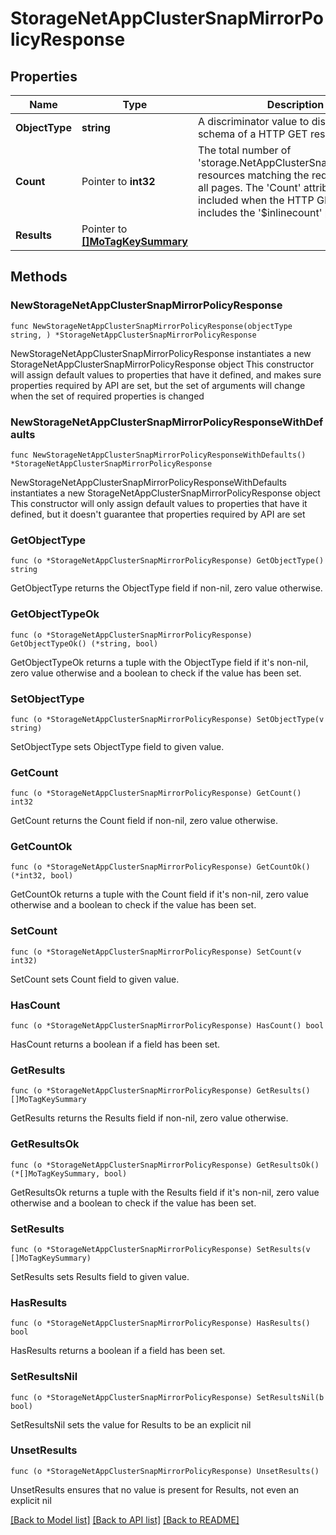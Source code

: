 # StorageNetAppClusterSnapMirrorPolicyResponse

## Properties

Name | Type | Description | Notes
------------ | ------------- | ------------- | -------------
**ObjectType** | **string** | A discriminator value to disambiguate the schema of a HTTP GET response body. | 
**Count** | Pointer to **int32** | The total number of &#39;storage.NetAppClusterSnapMirrorPolicy&#39; resources matching the request, accross all pages. The &#39;Count&#39; attribute is included when the HTTP GET request includes the &#39;$inlinecount&#39; parameter. | [optional] 
**Results** | Pointer to [**[]MoTagKeySummary**](MoTagKeySummary.md) |  | [optional] 

## Methods

### NewStorageNetAppClusterSnapMirrorPolicyResponse

`func NewStorageNetAppClusterSnapMirrorPolicyResponse(objectType string, ) *StorageNetAppClusterSnapMirrorPolicyResponse`

NewStorageNetAppClusterSnapMirrorPolicyResponse instantiates a new StorageNetAppClusterSnapMirrorPolicyResponse object
This constructor will assign default values to properties that have it defined,
and makes sure properties required by API are set, but the set of arguments
will change when the set of required properties is changed

### NewStorageNetAppClusterSnapMirrorPolicyResponseWithDefaults

`func NewStorageNetAppClusterSnapMirrorPolicyResponseWithDefaults() *StorageNetAppClusterSnapMirrorPolicyResponse`

NewStorageNetAppClusterSnapMirrorPolicyResponseWithDefaults instantiates a new StorageNetAppClusterSnapMirrorPolicyResponse object
This constructor will only assign default values to properties that have it defined,
but it doesn't guarantee that properties required by API are set

### GetObjectType

`func (o *StorageNetAppClusterSnapMirrorPolicyResponse) GetObjectType() string`

GetObjectType returns the ObjectType field if non-nil, zero value otherwise.

### GetObjectTypeOk

`func (o *StorageNetAppClusterSnapMirrorPolicyResponse) GetObjectTypeOk() (*string, bool)`

GetObjectTypeOk returns a tuple with the ObjectType field if it's non-nil, zero value otherwise
and a boolean to check if the value has been set.

### SetObjectType

`func (o *StorageNetAppClusterSnapMirrorPolicyResponse) SetObjectType(v string)`

SetObjectType sets ObjectType field to given value.


### GetCount

`func (o *StorageNetAppClusterSnapMirrorPolicyResponse) GetCount() int32`

GetCount returns the Count field if non-nil, zero value otherwise.

### GetCountOk

`func (o *StorageNetAppClusterSnapMirrorPolicyResponse) GetCountOk() (*int32, bool)`

GetCountOk returns a tuple with the Count field if it's non-nil, zero value otherwise
and a boolean to check if the value has been set.

### SetCount

`func (o *StorageNetAppClusterSnapMirrorPolicyResponse) SetCount(v int32)`

SetCount sets Count field to given value.

### HasCount

`func (o *StorageNetAppClusterSnapMirrorPolicyResponse) HasCount() bool`

HasCount returns a boolean if a field has been set.

### GetResults

`func (o *StorageNetAppClusterSnapMirrorPolicyResponse) GetResults() []MoTagKeySummary`

GetResults returns the Results field if non-nil, zero value otherwise.

### GetResultsOk

`func (o *StorageNetAppClusterSnapMirrorPolicyResponse) GetResultsOk() (*[]MoTagKeySummary, bool)`

GetResultsOk returns a tuple with the Results field if it's non-nil, zero value otherwise
and a boolean to check if the value has been set.

### SetResults

`func (o *StorageNetAppClusterSnapMirrorPolicyResponse) SetResults(v []MoTagKeySummary)`

SetResults sets Results field to given value.

### HasResults

`func (o *StorageNetAppClusterSnapMirrorPolicyResponse) HasResults() bool`

HasResults returns a boolean if a field has been set.

### SetResultsNil

`func (o *StorageNetAppClusterSnapMirrorPolicyResponse) SetResultsNil(b bool)`

 SetResultsNil sets the value for Results to be an explicit nil

### UnsetResults
`func (o *StorageNetAppClusterSnapMirrorPolicyResponse) UnsetResults()`

UnsetResults ensures that no value is present for Results, not even an explicit nil

[[Back to Model list]](../README.md#documentation-for-models) [[Back to API list]](../README.md#documentation-for-api-endpoints) [[Back to README]](../README.md)


